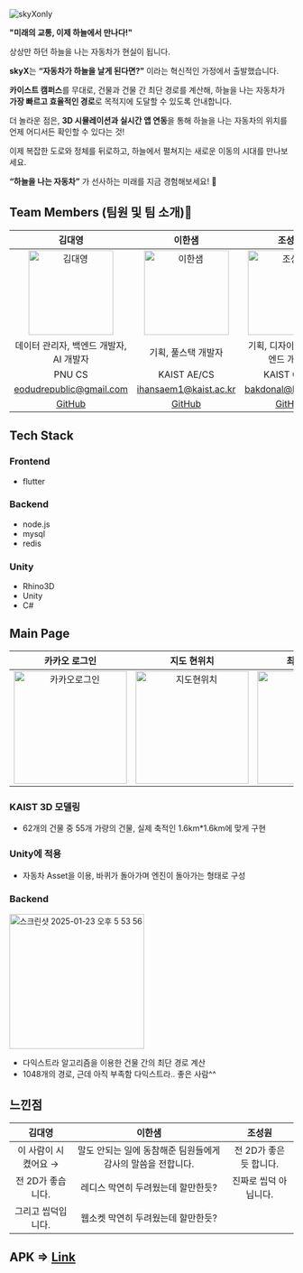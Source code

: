 ![skyXonly](https://github.com/user-attachments/assets/3d6990e7-3254-4ab4-a0a5-318f2938c72b)

**"미래의 교통, 이제 하늘에서 만나다!"**

상상만 하던 하늘을 나는 자동차가 현실이 됩니다.

**skyX**는 **“자동차가 하늘을 날게 된다면?”** 이라는 혁신적인 가정에서 출발했습니다.

**카이스트 캠퍼스**를 무대로, 건물과 건물 간 최단 경로를 계산해, 하늘을 나는 자동차가 **가장 빠르고 효율적인 경로**로 목적지에 도달할 수 있도록 안내합니다.

더 놀라운 점은, **3D 시뮬레이션과 실시간 앱 연동**을 통해 하늘을 나는 자동차의 위치를 언제 어디서든 확인할 수 있다는 것!

이제 복잡한 도로와 정체를 뒤로하고, 하늘에서 펼쳐지는 새로운 이동의 시대를 만나보세요.

**“하늘을 나는 자동차”** 가 선사하는 미래를 지금 경험해보세요! 🚀




## Team Members (팀원 및 팀 소개)👥
| 김대영 | 이한샘 | 조성원 |
|:------:|:------:|:------:|
| <img src="https://github.com/user-attachments/assets/ec5d5d5b-d8cf-49a6-b403-650aacf1b6c4" alt="김대영" width="150"> | <img src="https://github.com/user-attachments/assets/bb17ef51-ebab-4d13-ad63-1e4bd8fd25ad" alt="이한샘" width="150"> | <img src="" alt="조성원" width="150"> |
| 데이터 관리자, 백엔드 개발자, AI 개발자 | 기획, 풀스택 개발자 | 기획, 디자이너, 프론트엔드 개발자  |
| PNU CS | KAIST AE/CS | KAIST CS/ID | 
| eodudrepublic@gmail.com | ihansaem1@kaist.ac.kr | bakdonal@kaist.ac.kr |
| [GitHub](https://github.com/eodudrepublic) | [GitHub](https://github.com/damhs) | [GitHub](https://github.com/Sensible-life) |


## Tech Stack

### Frontend

- flutter

### Backend

- node.js
- mysql
- redis

### Unity

- Rhino3D
- Unity
- C#


## Main Page

| 카카오 로그인 | 지도 현위치 | 최근 검색 장소 | 즐겨찾기 | 실시간 길 안내 with 직선뷰 |
|:------:|:------:|:------:|:------:|:------:|
| <img src="https://github.com/user-attachments/assets/267706e9-01d0-4cf9-9156-4082de47b3a1" alt="카카오로그인" width="200"> | <img src="https://github.com/user-attachments/assets/c9d40f39-d8ad-4f5e-94e7-5950997155f3" alt="지도현위치" width="200"> | <img src="https://github.com/user-attachments/assets/662094fe-7e16-4ac5-808b-b03db2ce4586" alt="최근검색장소" width="200"> | <img src="https://github.com/user-attachments/assets/21aa24e9-33d4-4479-a2bd-9ad319993b20" alt="즐겨찾기" width="200"> | <img src="https://github.com/user-attachments/assets/94d8bf60-b4b7-44f4-847b-fb198d4354ee" alt="실시간길안내" width="200"> |


### KAIST 3D 모델링

- 62개의 건물 중 55개 가량의 건물, 실제 축적인 1.6km*1.6km에 맞게 구현

### Unity에 적용

- 자동차 Asset을 이용, 바퀴가 돌아가며 엔진이 돌아가는 형태로 구성

### Backend

<img width="239" alt="스크린샷 2025-01-23 오후 5 53 56" src="https://github.com/user-attachments/assets/0bdd785f-7b1b-4243-8007-027d9f11d08a" />

- 다익스트라 알고리즘을 이용한 건물 간의 최단 경로 계산
- 1048개의 경로, 근데 아직 부족함
다익스트라.. 좋은 사람^^

## 느낀점

| 김대영 | 이한샘 | 조성원 |
|:------:|:------:|:------:|
|이 사람이 시켰어요 →  | 말도 안되는 일에 동참해준 팀원들에게 감사의 말씀을 전합니다.  | 전 2D가 좋은 듯 합니다.  |
|전 2D가 좋습니다.    | 레디스 막연히 두려웠는데 할만한듯?  | 진짜로 씹덕 아닙니다.
그리고 씹덕입니다.| 웹소켓 막연히 두려웠는데 할만한듯?


## APK => [Link](https://drive.google.com/file/d/1OgmQPch5AHmPXtC33jHMQwVSjKkor3qv/view)


